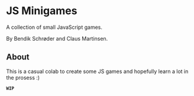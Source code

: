 # JS Minigames

A collection of small JavaScript games.

By Bendik Schrøder and Claus Martinsen.

## About

This is a casual colab to create some JS games and hopefully learn a lot in the prosess :)

__`WIP`__
